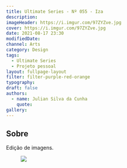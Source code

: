 ```yaml
---
title: Ultimate Series - Nº 055 - Iza
description:
imageHeader: https://i.imgur.com/97ZYZve.jpg
cover: https://i.imgur.com/97ZYZve.jpg
date: 2021-08-17 23:30
modifiedDate:
channel: Arts
category: Design
tags:
  - Ultimate Series
  - Projeto pessoal
layout: fullpage-layout
filter: filter-purple-red-orange
typography:
draft: false
authors:
  - name: Julian Silva da Cunha
    quote:
gallery:
---
```


## Sobre

Edição de imagens.

<figure>
<img src="https://i.imgur.com/97ZYZve.jpg" className="max-w-full mx-auto block"/>
</figure>

